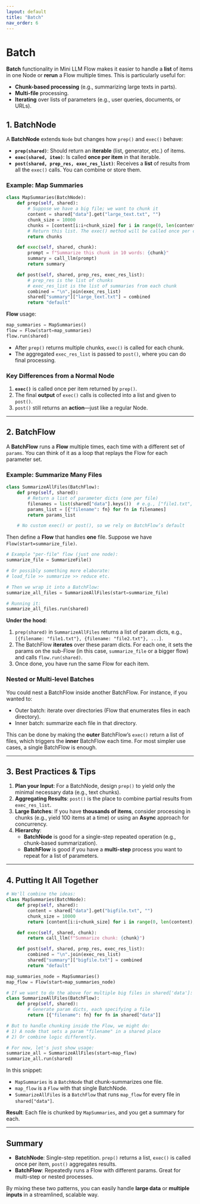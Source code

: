 ```yaml
---
layout: default
title: "Batch"
nav_order: 6
---
```


# Batch

**Batch** functionality in Mini LLM Flow makes it easier to handle a **list** of items in one Node or **rerun** a Flow multiple times. This is particularly useful for:

- **Chunk-based processing** (e.g., summarizing large texts in parts).  
- **Multi-file** processing.  
- **Iterating** over lists of parameters (e.g., user queries, documents, or URLs).

## 1. BatchNode

A **BatchNode** extends `Node` but changes how `prep()` and `exec()` behave:

- **`prep(shared)`**: Should return an **iterable** (list, generator, etc.) of items. 
- **`exec(shared, item)`**: Is called **once per item** in that iterable. 
- **`post(shared, prep_res, exec_res_list)`**: Receives a **list** of results from all the `exec()` calls. You can combine or store them.

### Example: Map Summaries

```python
class MapSummaries(BatchNode):
    def prep(self, shared):
        # Suppose we have a big file; we want to chunk it
        content = shared["data"].get("large_text.txt", "")
        chunk_size = 10000
        chunks = [content[i:i+chunk_size] for i in range(0, len(content), chunk_size)]
        # Return this list. The exec() method will be called once per chunk
        return chunks

    def exec(self, shared, chunk):
        prompt = f"Summarize this chunk in 10 words: {chunk}"
        summary = call_llm(prompt)
        return summary

    def post(self, shared, prep_res, exec_res_list):
        # prep_res is the list of chunks
        # exec_res_list is the list of summaries from each chunk
        combined = "\n".join(exec_res_list)
        shared["summary"]["large_text.txt"] = combined
        return "default"
```

**Flow** usage:
```python
map_summaries = MapSummaries()
flow = Flow(start=map_summaries)
flow.run(shared)
```

- After `prep()` returns multiple chunks, `exec()` is called for each chunk. 
- The aggregated `exec_res_list` is passed to `post()`, where you can do final processing.

### Key Differences from a Normal Node

1. **`exec()`** is called once per item returned by `prep()`.  
2. The final **output** of `exec()` calls is collected into a list and given to `post()`.  
3. `post()` still returns an **action**—just like a regular Node.

---

## 2. BatchFlow

A **BatchFlow** runs a **Flow** multiple times, each time with a different set of `params`. You can think of it as a loop that replays the Flow for each parameter set.

### Example: Summarize Many Files

```python
class SummarizeAllFiles(BatchFlow):
    def prep(self, shared):
        # Return a list of parameter dicts (one per file)
        filenames = list(shared["data"].keys())  # e.g., ["file1.txt", "file2.txt", ...]
        params_list = [{"filename": fn} for fn in filenames]
        return params_list

    # No custom exec() or post(), so we rely on BatchFlow’s default
```

Then define a **Flow** that handles **one** file. Suppose we have `Flow(start=summarize_file)`.  

```python
# Example "per-file" flow (just one node):
summarize_file = SummarizeFile()

# Or possibly something more elaborate:
# load_file >> summarize >> reduce etc.

# Then we wrap it into a BatchFlow:
summarize_all_files = SummarizeAllFiles(start=summarize_file)

# Running it:
summarize_all_files.run(shared)
```

**Under the hood**:
1. `prep(shared)` in `SummarizeAllFiles` returns a list of param dicts, e.g., `[{filename: "file1.txt"}, {filename: "file2.txt"}, ...]`.
2. The BatchFlow **iterates** over these param dicts. For each one, it sets the params on the sub-Flow (in this case, `summarize_file` or a bigger flow) and calls `flow.run(shared)`.
3. Once done, you have run the same Flow for each item.

### Nested or Multi-level Batches

You could nest a BatchFlow inside another BatchFlow. For instance, if you wanted to:

- Outer batch: iterate over directories (Flow that enumerates files in each directory).  
- Inner batch: summarize each file in that directory.

This can be done by making the **outer** BatchFlow’s `exec()` return a list of files, which triggers the **inner** BatchFlow each time. For most simpler use cases, a single BatchFlow is enough.

---

## 3. Best Practices & Tips

1. **Plan your Input**: For a BatchNode, design `prep()` to yield only the minimal necessary data (e.g., text chunks).  
2. **Aggregating Results**: `post()` is the place to combine partial results from `exec_res_list`.  
3. **Large Batches**: If you have **thousands of items**, consider processing in chunks (e.g., yield 100 items at a time) or using an **Async** approach for concurrency.  
4. **Hierarchy**:
   - **BatchNode** is good for a single-step repeated operation (e.g., chunk-based summarization).
   - **BatchFlow** is good if you have a **multi-step** process you want to repeat for a list of parameters.

---

## 4. Putting It All Together

```python
# We'll combine the ideas:
class MapSummaries(BatchNode):
    def prep(self, shared):
        content = shared["data"].get("bigfile.txt", "")
        chunk_size = 10000
        return [content[i:i+chunk_size] for i in range(0, len(content), chunk_size)]

    def exec(self, shared, chunk):
        return call_llm(f"Summarize chunk: {chunk}")

    def post(self, shared, prep_res, exec_res_list):
        combined = "\n".join(exec_res_list)
        shared["summary"]["bigfile.txt"] = combined
        return "default"

map_summaries_node = MapSummaries()
map_flow = Flow(start=map_summaries_node)

# If we want to do the above for multiple big files in shared['data']:
class SummarizeAllFiles(BatchFlow):
    def prep(self, shared):
        # Generate param dicts, each specifying a file
        return [{"filename": fn} for fn in shared["data"]]

# But to handle chunking inside the Flow, we might do:
# 1) A node that sets a param "filename" in a shared place 
# 2) Or combine logic differently.

# For now, let's just show usage:
summarize_all = SummarizeAllFiles(start=map_flow)
summarize_all.run(shared)
```

In this snippet:

- `MapSummaries` is a `BatchNode` that chunk-summarizes one file.  
- `map_flow` is a `Flow` with that single BatchNode.  
- `SummarizeAllFiles` is a `BatchFlow` that runs `map_flow` for every file in `shared["data"]`.

**Result**: Each file is chunked by `MapSummaries`, and you get a summary for each.

---

## Summary

- **BatchNode**: Single-step repetition. `prep()` returns a list, `exec()` is called once per item, `post()` aggregates results.  
- **BatchFlow**: Repeatedly runs a Flow with different params. Great for multi-step or nested processes.  

By mixing these two patterns, you can easily handle **large data** or **multiple inputs** in a streamlined, scalable way. 
